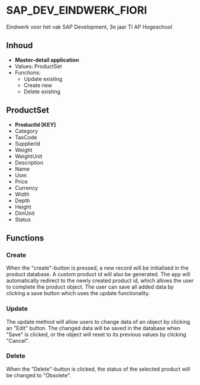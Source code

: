 # SAP_DEV_EINDWERK_FIORI
Eindwerk voor het vak SAP Development, 3e jaar TI AP Hogeschool

## Inhoud

- **Master-detail application**
- Values: ProductSet
- Functions:
  - Update existing
  - Create new
  - Delete existing

## ProductSet

- **ProductId [KEY]**
- Category
- TaxCode
- SupplierId
- Weight
- WeightUnit
- Description
- Name
- Uom
- Price
- Currency
- Width
- Depth
- Height
- DimUnit
- Status

## Functions
### Create

When the "create"-button is pressed, a new record will be initialised in the product database. 
A custom product id will also be generated. 
The app will automatically redirect to the newly created product id, which allows the user to complete the product object.
The user can save all added data by clicking a save button which uses the update functionality.

### Update

The update method will allow users to change data of an object by clicking an "Edit" button. 
The changed data will be saved in the database when "Save" is clicked, or the object will reset to its previous values by clicking "Cancel".

### Delete

When the "Delete"-button is clicked, the status of the selected product will be changed to "Obsolete".
